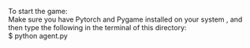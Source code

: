 To start the game: <br />
Make sure you have Pytorch and Pygame installed on your system , and then type the following in the terminal of this directory:<br />
$ python agent.py
